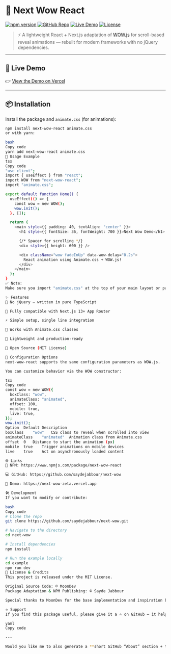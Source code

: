 # 🌟 Next Wow React

[![npm version](https://img.shields.io/npm/v/next-wow-react?color=brightgreen)](https://www.npmjs.com/package/next-wow-react)
[![GitHub Repo](https://img.shields.io/badge/github-next--wow-blue?logo=github)](https://github.com/saydejabbour/next-wow)
[![Live Demo](https://img.shields.io/badge/demo-vercel-success?logo=vercel)](https://next-wow-zeta.vercel.app)
[![License](https://img.shields.io/badge/license-MIT-lightgrey)](./LICENSE)

> ⚡ A lightweight React + Next.js adaptation of [WOW.js](https://wowjs.uk) for scroll-based reveal animations — rebuilt for modern frameworks with no jQuery dependencies.

---

## 🚀 Live Demo
👉 [View the Demo on Vercel](https://next-wow-zeta.vercel.app)

---

## 📦 Installation

Install the package and `animate.css` (for animations):

```bash
npm install next-wow-react animate.css
or with yarn:

bash
Copy code
yarn add next-wow-react animate.css
🧠 Usage Example
tsx
Copy code
"use client";
import { useEffect } from "react";
import WOW from "next-wow-react";
import "animate.css";

export default function Home() {
  useEffect(() => {
    const wow = new WOW();
    wow.init();
  }, []);

  return (
    <main style={{ padding: 40, textAlign: "center" }}>
      <h1 style={{ fontSize: 36, fontWeight: 700 }}>Next Wow Demo</h1>

      {/* Spacer for scrolling */}
      <div style={{ height: 600 }} />

      <div className="wow fadeInUp" data-wow-delay="0.2s">
        React animation using Animate.css + WOW.js!
      </div>
    </main>
  );
}
✅ Note:
Make sure you import "animate.css" at the top of your main layout or page.

✨ Features
🚫 No jQuery — written in pure TypeScript

🧱 Fully compatible with Next.js 13+ App Router

⚡ Simple setup, single line integration

💨 Works with Animate.css classes

🎯 Lightweight and production-ready

📄 Open Source (MIT License)

🧩 Configuration Options
next-wow-react supports the same configuration parameters as WOW.js.

You can customize behavior via the WOW constructor:

tsx
Copy code
const wow = new WOW({
  boxClass: "wow",
  animateClass: "animated",
  offset: 100,
  mobile: true,
  live: true,
});
wow.init();
Option	Default	Description
boxClass	"wow"	CSS class to reveal when scrolled into view
animateClass	"animated"	Animation class from Animate.css
offset	0	Distance to start the animation (px)
mobile	true	Trigger animations on mobile devices
live	true	Act on asynchronously loaded content

🌐 Links
🧰 NPM: https://www.npmjs.com/package/next-wow-react

💻 GitHub: https://github.com/saydejabbour/next-wow

🎨 Demo: https://next-wow-zeta.vercel.app

🛠️ Development
If you want to modify or contribute:

bash
Copy code
# Clone the repo
git clone https://github.com/saydejabbour/next-wow.git

# Navigate to the directory
cd next-wow

# Install dependencies
npm install

# Run the example locally
cd example
npm run dev
📜 License & Credits
This project is released under the MIT License.

Original Source Code: © MoonDev
Package Adaptation & NPM Publishing: © Sayde Jabbour

Special thanks to MoonDev for the base implementation and inspiration behind this React adaptation.

⭐ Support
If you find this package useful, please give it a ⭐ on GitHub — it helps others discover it!

yaml
Copy code

---

Would you like me to also generate a **short GitHub “About” section + tags** (so you can paste them in your repository sidebar for SEO and discoverability)?




